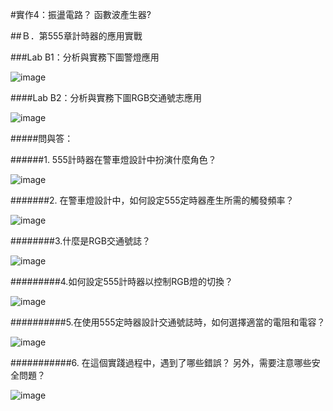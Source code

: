 
#實作4：振盪電路？ 函數波產生器?

##Ｂ．第555章計時器的應用實戰

###Lab B1：分析與實務下圖警燈應用                              

![image](https://github.com/winter20110101/EC2024/assets/162284243/986955cf-51cf-4d73-9735-fedca160c99d)

####Lab B2：分析與實務下圖RGB交通號志應用    

![image](https://github.com/winter20110101/EC2024/assets/162284243/7c7e55b9-7b56-46d6-83fc-596cace69985)

#####問與答：

######1. 555計時器在警車燈設計中扮演什麼角色？                                           

![image](https://github.com/winter20110101/EC2024/assets/162284243/fe38f254-83e5-4c42-998a-cf5ec2f0ae55)

#######2. 在警車燈設計中，如何設定555定時器產生所需的觸發頻率？                            

![image](https://github.com/winter20110101/EC2024/assets/162284243/ceb69f2a-a760-466b-ba41-9545146710c0)

########3.什麼是RGB交通號誌？                                   

![image](https://github.com/winter20110101/EC2024/assets/162284243/b37675b8-c84e-4c0c-b9fa-4ffb1c74eb8a)

#########4.如何設定555計時器以控制RGB燈的切換？                                

![image](https://github.com/winter20110101/EC2024/assets/162284243/58c0e6d1-aab4-4256-8a29-3520a8a839d0)

##########5.在使用555定時器設計交通號誌時，如何選擇適當的電阻和電容？                                  

![image](https://github.com/winter20110101/EC2024/assets/162284243/36b7349c-e2e3-410e-bc42-c7c45729bb89)

###########6. 在這個實踐過程中，遇到了哪些錯誤？ 另外，需要注意哪些安全問題？

![image](https://github.com/winter20110101/EC2024/assets/162284243/60cfc862-db68-4343-b11e-3d7e43efe246)

